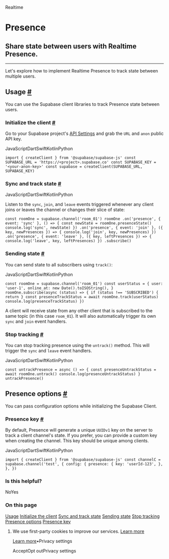 Realtime

# Presence

## Share state between users with Realtime Presence.

* * *

Let's explore how to implement Realtime Presence to track state between multiple users.

## Usage [\#](https://supabase.com/docs/guides/realtime/presence\#usage)

You can use the Supabase client libraries to track Presence state between users.

### Initialize the client [\#](https://supabase.com/docs/guides/realtime/presence\#initialize-the-client)

Go to your Supabase project's [API Settings](https://supabase.com/dashboard/project/_/settings/api) and grab the `URL` and `anon` public API key.

JavaScriptDartSwiftKotlinPython

`
import { createClient } from '@supabase/supabase-js'
const SUPABASE_URL = 'https://<project>.supabase.co'
const SUPABASE_KEY = '<your-anon-key>'
const supabase = createClient(SUPABASE_URL, SUPABASE_KEY)
`

### Sync and track state [\#](https://supabase.com/docs/guides/realtime/presence\#sync-and-track-state)

JavaScriptDartSwiftKotlinPython

Listen to the `sync`, `join`, and `leave` events triggered whenever any client joins or leaves the channel or changes their slice of state:

`
const roomOne = supabase.channel('room_01')
roomOne
.on('presence', { event: 'sync' }, () => {
    const newState = roomOne.presenceState()
    console.log('sync', newState)
})
.on('presence', { event: 'join' }, ({ key, newPresences }) => {
    console.log('join', key, newPresences)
})
.on('presence', { event: 'leave' }, ({ key, leftPresences }) => {
    console.log('leave', key, leftPresences)
})
.subscribe()
`

### Sending state [\#](https://supabase.com/docs/guides/realtime/presence\#sending-state)

You can send state to all subscribers using `track()`:

JavaScriptDartSwiftKotlinPython

`
const roomOne = supabase.channel('room_01')
const userStatus = {
user: 'user-1',
online_at: new Date().toISOString(),
}
roomOne.subscribe(async (status) => {
if (status !== 'SUBSCRIBED') { return }
const presenceTrackStatus = await roomOne.track(userStatus)
console.log(presenceTrackStatus)
})
`

A client will receive state from any other client that is subscribed to the same topic (in this case `room_01`). It will also automatically trigger its own `sync` and `join` event handlers.

### Stop tracking [\#](https://supabase.com/docs/guides/realtime/presence\#stop-tracking)

You can stop tracking presence using the `untrack()` method. This will trigger the `sync` and `leave` event handlers.

JavaScriptDartSwiftKotlinPython

`
const untrackPresence = async () => {
const presenceUntrackStatus = await roomOne.untrack()
console.log(presenceUntrackStatus)
}
untrackPresence()
`

## Presence options [\#](https://supabase.com/docs/guides/realtime/presence\#presence-options)

You can pass configuration options while initializing the Supabase Client.

### Presence key [\#](https://supabase.com/docs/guides/realtime/presence\#presence-key)

By default, Presence will generate a unique `UUIDv1` key on the server to track a client channel's state. If you prefer, you can provide a custom key when creating the channel. This key should be unique among clients.

JavaScriptDartSwiftKotlinPython

`
import { createClient } from '@supabase/supabase-js'
const channelC = supabase.channel('test', {
config: {
    presence: {
      key: 'userId-123',
    },
},
})
`

### Is this helpful?

NoYes

### On this page

[Usage](https://supabase.com/docs/guides/realtime/presence#usage) [Initialize the client](https://supabase.com/docs/guides/realtime/presence#initialize-the-client) [Sync and track state](https://supabase.com/docs/guides/realtime/presence#sync-and-track-state) [Sending state](https://supabase.com/docs/guides/realtime/presence#sending-state) [Stop tracking](https://supabase.com/docs/guides/realtime/presence#stop-tracking) [Presence options](https://supabase.com/docs/guides/realtime/presence#presence-options) [Presence key](https://supabase.com/docs/guides/realtime/presence#presence-key)

1. We use first-party cookies to improve our services. [Learn more](https://supabase.com/privacy#8-cookies-and-similar-technologies-used-on-our-european-services)



   [Learn more](https://supabase.com/privacy#8-cookies-and-similar-technologies-used-on-our-european-services)•Privacy settings





   AcceptOpt outPrivacy settings